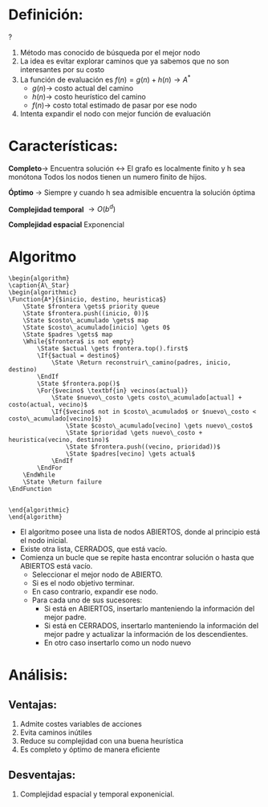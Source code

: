 # Definición:
?
1. Método mas conocido de búsqueda por el mejor nodo
2. La idea es evitar explorar caminos que ya sabemos que no son interesantes por su costo
3. La función de evaluación es $f(n)=g(n)+h(n) \rightarrow A^*$ 
	- $g(n) \rightarrow$ costo actual del camino
	- $h(n) \rightarrow$ costo heurístico del camino
	- $f(n) \rightarrow$ costo total estimado de pasar por ese nodo
4. Intenta expandir el nodo con mejor función de evaluación

# Características:

**Completo**-> Encuentra solución <-> El grafo es localmente finito y h sea monótona
	Todos los nodos tienen un numero finito de hijos.

**Óptimo** -> Siempre y cuando h sea admisible encuentra la solución óptima

**Complejidad temporal** $\rightarrow O(b^d)$ 

**Complejidad espacial** Exponencial

# Algoritmo
```pseudo
\begin{algorithm} 
\caption{A\_Star} 
\begin{algorithmic} 
\Function{A*}{$inicio, destino, heuristica$}
    \State $frontera \gets$ priority queue
    \State $frontera.push((inicio, 0))$
    \State $costo\_acumulado \gets$ map
    \State $costo\_acumulado[inicio] \gets 0$
    \State $padres \gets$ map
    \While{$frontera$ is not empty}
        \State $actual \gets frontera.top().first$
        \If{$actual = destino$}
            \State \Return reconstruir\_camino(padres, inicio, destino)
        \EndIf
        \State $frontera.pop()$
        \For{$vecino$ \textbf{in} vecinos(actual)}
            \State $nuevo\_costo \gets costo\_acumulado[actual] + costo(actual, vecino)$
            \If{$vecino$ not in $costo\_acumulado$ or $nuevo\_costo < costo\_acumulado[vecino]$}
                \State $costo\_acumulado[vecino] \gets nuevo\_costo$
                \State $prioridad \gets nuevo\_costo + heuristica(vecino, destino)$
                \State $frontera.push((vecino, prioridad))$
                \State $padres[vecino] \gets actual$
            \EndIf
        \EndFor
    \EndWhile
    \State \Return failure
\EndFunction


\end{algorithmic} 
\end{algorithm}
```

- El algoritmo posee una lista de nodos ABIERTOS, donde al principio está el nodo inicial.
- Existe otra lista, CERRADOS, que está vacío.  
- Comienza un bucle que se repite hasta encontrar solución o hasta que ABIERTOS está vacío. 
	- Seleccionar el mejor nodo de ABIERTO. 
	- Si es el nodo objetivo terminar. 
	- En caso contrario, expandir ese nodo. 
	- Para cada uno de sus sucesores: 
		- Si está en ABIERTOS, insertarlo manteniendo la información del mejor padre.
		- Si está en CERRADOS, insertarlo manteniendo la información del mejor padre y actualizar la información de los descendientes. 
		- En otro caso insertarlo como un nodo nuevo

# Análisis:

## Ventajas:
1. Admite costes variables de acciones
2. Evita caminos inútiles
3. Reduce su complejidad con una buena heurística
4. Es completo y óptimo de manera eficiente

## Desventajas:
1. Complejidad espacial y temporal exponenicial.
